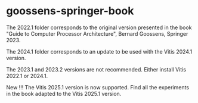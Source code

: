 # goossens-springer-book
The 2022.1 folder corresponds to the original version presented in the book "Guide to Computer Processor Architecture", Bernard Goossens, Springer 2023.

The 2024.1 folder corresponds to an update to be used with the Vitis 2024.1 version.

The 2023.1 and 2023.2 versions are not recommended. Either install Vitis 2022.1 or 2024.1.

New !!! The Vitis 2025.1 version is now supported. Find all the experiments in the book adapted to the Vitis 2025.1 version.
